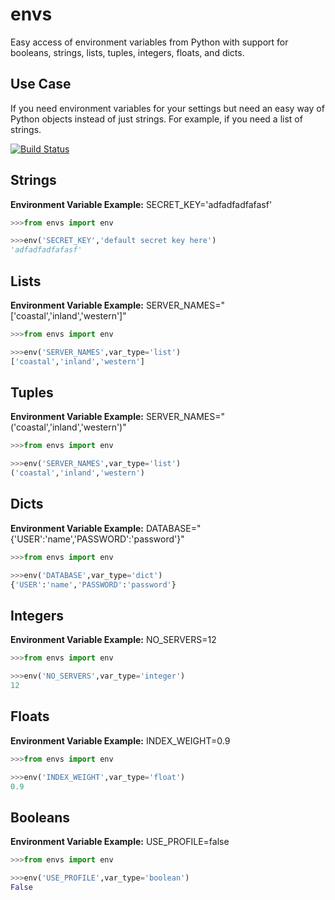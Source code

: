 # envs
Easy access of environment variables from Python with support for booleans, strings, lists, tuples, integers, floats, and dicts.

## Use Case

If you need environment variables for your settings but need an easy way of Python objects instead of just strings. For example, if you need a list of strings.


[![Build Status](https://travis-ci.org/capless/envs.svg?branch=master)](https://travis-ci.org/bjinwright/envs)

## Strings

**Environment Variable Example:** SECRET_KEY='adfadfadfafasf'
```python
>>>from envs import env

>>>env('SECRET_KEY','default secret key here')
'adfadfadfafasf'
```

## Lists
**Environment Variable Example:** SERVER_NAMES="['coastal','inland','western']"
```python
>>>from envs import env

>>>env('SERVER_NAMES',var_type='list')
['coastal','inland','western']
```

## Tuples
**Environment Variable Example:** SERVER_NAMES="('coastal','inland','western')"

```python
>>>from envs import env

>>>env('SERVER_NAMES',var_type='list')
('coastal','inland','western')
```

## Dicts
**Environment Variable Example:** DATABASE="{'USER':'name','PASSWORD':'password'}"

```python
>>>from envs import env

>>>env('DATABASE',var_type='dict')
{'USER':'name','PASSWORD':'password'}
```

## Integers

**Environment Variable Example:** NO_SERVERS=12
```python
>>>from envs import env

>>>env('NO_SERVERS',var_type='integer')
12
```

## Floats

**Environment Variable Example:** INDEX_WEIGHT=0.9
```python
>>>from envs import env

>>>env('INDEX_WEIGHT',var_type='float')
0.9
```

## Booleans
**Environment Variable Example:** USE_PROFILE=false
```python
>>>from envs import env

>>>env('USE_PROFILE',var_type='boolean')
False
```

